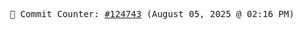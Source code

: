 <p align="center">
    <samp>
        📮 Commit Counter: <a href="https://github.com/Javascript-void0/Javascript-void0/commits/main">#124743</a> (August 05, 2025 @ 02:16 PM)
    </samp>
</p>